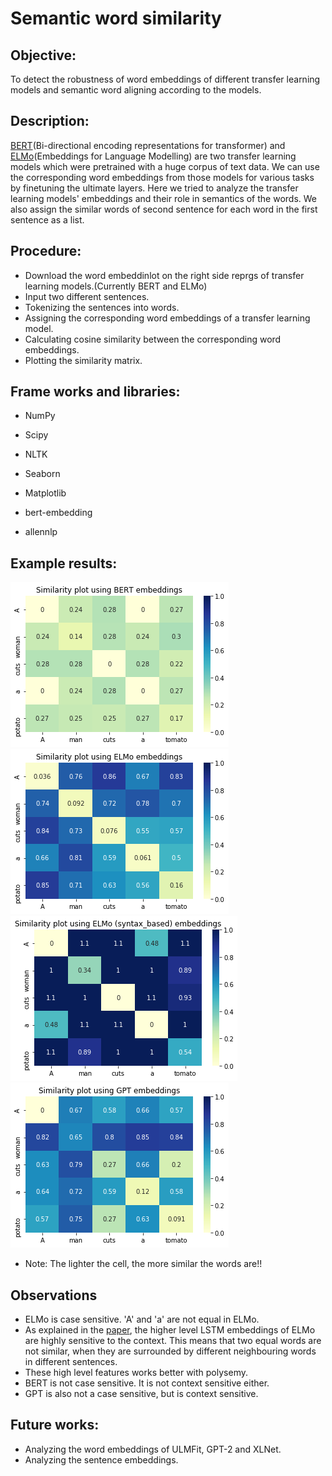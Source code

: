 # Semantic word similarity

## Objective:
 To detect the robustness of word embeddings of different transfer learning models and semantic word aligning according to the models.
 
## Description:
 [BERT](https://arxiv.org/pdf/1810.04805.pdf)(Bi-directional encoding representations for transformer) and [ELMo](https://arxiv.org/pdf/1802.05365.pdf)(Embeddings for Language Modelling) are two transfer learning models which were pretrained with a huge corpus of text data. We can use the corresponding word embeddings from those models for various tasks by finetuning the ultimate layers.
  Here we tried to analyze the transfer learning models' embeddings and their role in semantics of the words. We also assign the similar words of second sentence for each word in the first sentence as a list.
 
## Procedure:
* Download the word embeddinlot on the right side reprgs of transfer learning models.(Currently BERT and ELMo)
* Input two different sentences.
* Tokenizing the sentences into words.
* Assigning the corresponding word embeddings of a transfer learning model.
* Calculating cosine similarity between the corresponding word embeddings.
* Plotting the similarity matrix.

## Frame works and libraries:
* NumPy
* Scipy
* NLTK
* Seaborn
* Matplotlib

* bert-embedding
* allennlp

## Example results:

![](results/bert_similarity_matrix.jpg) ![](results/elmo_similarity_matrix.jpg) ![](results/elmo_syntax_based_similarity_matrix.png) ![](results/gpt_similarity_matrix.jpg)

* Note: The lighter the cell, the more similar the words are!!

## Observations
* ELMo is case sensitive. 'A' and 'a' are not equal in ELMo.
* As explained in the [paper](https://arxiv.org/pdf/1802.05365.pdf), the higher level LSTM embeddings of ELMo are highly sensitive to the context. This means that two equal words are not similar, when they are surrounded by different neighbouring words in different sentences.
* These high level features works better with polysemy.
* BERT is not case sensitive. It is not context sensitive either.
* GPT is also not a case sensitive, but is context sensitive.

## Future works:
* Analyzing the word embeddings of ULMFit, GPT-2 and XLNet.
* Analyzing the sentence embeddings.

